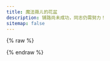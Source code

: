 ```yaml
---
title: 魔法薇ㄦ的花盆
description: 铺路尚未成功，同志仍需努力！
sitemap: false
---
```

<script type="importmap" data-pjax>
  {
    "imports": {
			"@fluentui/web-components": "https://cdn.jsdelivr.net/npm/@fluentui/web-components/+esm",
			"@vue/devtools-api": "https://cdn.jsdelivr.net/npm/@vue/devtools-api/+esm",
			"marked": "https://cdn.jsdelivr.net/npm/marked/+esm",
			"marked-highlight": "https://cdn.jsdelivr.net/npm/marked-highlight/+esm",
			"highlight.js": "https://cdn.jsdelivr.net/npm/highlight.js/+esm",
      "vue": "https://cdn.jsdelivr.net/npm/vue/dist/vue.esm-browser.prod.js",
			"vue-router": "https://cdn.jsdelivr.net/npm/vue-router/dist/vue-router.esm-browser.js"
    }
  }
</script>

<script type="module" data-pjax>
  import {
    provideFluentDesignSystem,
    fluentProgressRing,
    fluentTextField,
    fluentTreeItem,
    fluentTreeView,
    accentBaseColor,
    SwatchRGB,
    fillColor,
    neutralLayerFloating,
    baseLayerLuminance,
    StandardLuminance
  } from "@fluentui/web-components";
  provideFluentDesignSystem()
    .register(
      fluentProgressRing(),
      fluentTextField(),
      fluentTreeItem(),
      fluentTreeView()
    );
  accentBaseColor.withDefault(SwatchRGB.create(0xFC / 0xFF, 0x64 / 0xFF, 0x23 / 0xFF));
  fillColor.withDefault(neutralLayerFloating);
  const scheme = matchMedia("(prefers-color-scheme: dark)");
  if (typeof scheme !== "undefined") {
    scheme.addEventListener("change", e => baseLayerLuminance.withDefault(e.matches ? StandardLuminance.DarkMode : StandardLuminance.LightMode));
    if (scheme.matches) {
      baseLayerLuminance.withDefault(StandardLuminance.DarkMode);
    }
  }
</script>

{% raw %}
<div id="vue-app">
  <router-view></router-view>
</div>

<template id="home-view-template">
  <page-title title="主页"></page-title>
  <div class="stack-vertical" style="row-gap: 8px;" v-if="posts.length">
    <post-card v-for="post of posts" :post="post"></post-card>
  </div>
  <fluent-progress-ring v-else></fluent-progress-ring>
  <table-of-contents hidden="true"></table-of-contents>
</template>

<template id="posts-view-template">
  <page-title v-if="post" :title="post.title" :subtitle="subtitle"></page-title>
  <post-detail-card v-if="post" :post="post" ref="content"></post-detail-card>
  <fluent-progress-ring v-else></fluent-progress-ring>
  <table-of-contents ref="toc"></table-of-contents>
</template>

<template id="cates-view-template">
  <page-title :title="title" :subtitle="subtitle"></page-title>
  <div v-if="$route.params.slug">
    <div class="stack-vertical" style="row-gap: 8px;" v-if="posts.length">
      <post-card v-for="post of posts" :post="post"></post-card>
    </div>
  </div>
  <div v-else>
    <div v-if="cates.length" class="stack-vertical" style="row-gap: 8px;">
      <div class="clickable-card" v-for="cate of cates"
        @click="() => $router.push(`/${$route.params.type}/${cate.slug}`)">
        {{ cate.name }}
      </div>
    </div>
    <fluent-progress-ring v-else></fluent-progress-ring>
  </div>
  <table-of-contents hidden="true"></table-of-contents>
</template>

<template id="archives-view-template">
  <page-title :title="title" :subtitle="subtitle"></page-title>
  <div v-if="$route.params.year">
    <div class="stack-vertical" style="row-gap: 8px;" v-if="posts.length">
      <post-card v-for="post of posts" :post="post"></post-card>
    </div>
  </div>
  <div v-else>
    <fluent-tree-view v-if="archives.length" ref="tree">
      <fluent-tree-item v-for="year of archives" :data-year="year.year">
        {{ year.year }} 年
        <fluent-tree-item v-for="month of year.data" :data-year="year.year" :data-month="month.month">
          {{ month.month }} 月
        </fluent-tree-item>
      </fluent-tree-item>
    </fluent-tree-view>
    <fluent-progress-ring v-else></fluent-progress-ring>
  </div>
  <table-of-contents hidden="true"></table-of-contents>
</template>

<template id="search-view-template">
  <page-title title="搜索"></page-title>
  <fluent-text-field v-model="searchText" style="width: 100%;">
    <svg-host src="https://cdn.jsdelivr.net/npm/@fluentui/svg-icons/icons/search_16_regular.svg" slot="end"></svg-host>
  </fluent-text-field>
  <div v-if="resultItems.length" class="stack-vertical search-result-container" style="row-gap: 8px;" ref="container">
    找到 {{ resultItems.length }} 个搜索结果
    <div class="clickable-card" v-for="result of resultItems" v-html="result.item"></div>
  </div>
  <table-of-contents hidden="true"></table-of-contents>
</template>

<template id="pages-view-template">
  <page-title :title="title"></page-title>
  <div v-if="$route.params.path">
    <post-detail-card v-if="page" :post="page" ref="content"></post-detail-card>
    <fluent-progress-ring v-else></fluent-progress-ring>
    <table-of-contents ref="toc"></table-of-contents>
  </div>
  <div v-else>
    <div v-if="pages.length" class="stack-vertical" style="row-gap: 8px;">
      <div class="clickable-card" v-for="page of pages" @click="() => $router.push(getUrl(page.url))">
        {{ page.title }}
      </div>
    </div>
    <fluent-progress-ring v-else></fluent-progress-ring>
    <table-of-contents hidden="true"></table-of-contents>
  </div>
</template>

<template id="svg-host-template">
  <div class="svg-host" v-html="innerHTML"></div>
</template>

<template id="post-card-template">
  <div class="post-card clickable-card" @click="() => $router.push(`/posts/${post.url}`)">
    <h2 style="margin-top: 20px;">{{ post.title }}</h2>
    <div v-html="post.excerpt"></div>
  </div>
</template>

<template id="post-detail-card-template">
  <div class="post-detail-card" v-html="parse(post.getContent())"></div>
</template>
{% endraw %}

<script type="module" data-pjax>
  import { createApp } from "vue";
  import { createRouter, createWebHashHistory } from "vue-router";
  import { Marked } from "marked";
  import { markedHighlight } from "marked-highlight";
  import { HighlightJS as hljs } from "highlight.js";
  createApp({
    data() {
      return {
        menus: null
      }
    },
    watch: {
      "$route.path"(newValue, oldValue) {
        if (newValue !== oldValue) {
          this.registerActiveMenuItem();
        }
      }
    },
    methods: {
      registerActiveMenuItem() {
        switch (this.$route.path.split('/')[1]) {
          case '':
            this.menus[0].classList.toggle("menu-item-active", true);
            this.menus[1].classList.toggle("menu-item-active", false);
            this.menus[2].classList.toggle("menu-item-active", false);
            this.menus[3].classList.toggle("menu-item-active", false);
            this.menus[4].classList.toggle("menu-item-active", false);
            break;
          case "tags":
            this.menus[0].classList.toggle("menu-item-active", false);
            this.menus[1].classList.toggle("menu-item-active", true);
            this.menus[2].classList.toggle("menu-item-active", false);
            this.menus[3].classList.toggle("menu-item-active", false);
            this.menus[4].classList.toggle("menu-item-active", false);
            break;
          case "categories":
            this.menus[0].classList.toggle("menu-item-active", false);
            this.menus[1].classList.toggle("menu-item-active", false);
            this.menus[2].classList.toggle("menu-item-active", true);
            this.menus[3].classList.toggle("menu-item-active", false);
            this.menus[4].classList.toggle("menu-item-active", false);
            break;
          case "archives":
            this.menus[0].classList.toggle("menu-item-active", false);
            this.menus[1].classList.toggle("menu-item-active", false);
            this.menus[2].classList.toggle("menu-item-active", false);
            this.menus[3].classList.toggle("menu-item-active", true);
            this.menus[4].classList.toggle("menu-item-active", false);
            break;
          case "search":
            this.menus[0].classList.toggle("menu-item-active", false);
            this.menus[1].classList.toggle("menu-item-active", false);
            this.menus[2].classList.toggle("menu-item-active", false);
            this.menus[3].classList.toggle("menu-item-active", false);
            this.menus[4].classList.toggle("menu-item-active", true);
            break;
          default:
            this.menus[0].classList.toggle("menu-item-active", false);
            this.menus[1].classList.toggle("menu-item-active", false);
            this.menus[2].classList.toggle("menu-item-active", false);
            this.menus[3].classList.toggle("menu-item-active", false);
            this.menus[4].classList.toggle("menu-item-active", false);
            break;
        }
      }
    },
    mounted() {
      const siderbar = document.querySelector(".sidebar>.pjax");
      if (siderbar) {
        const inner = document.createElement("div");
        inner.className = "sidebar-inner animated fadeInUp";
        inner.style.padding = "18px 0 0 0"
        siderbar.appendChild(inner);
        const animated = document.createElement("div");
        animated.className = "animated";
        inner.appendChild(animated);
        const title = document.createElement("div");
        title.className = "links-of-blogroll-title";
        title.innerHTML = '<i class="fa fa-signs-post fa-fw"></i>导航';
        animated.appendChild(title);
        const menu = document.createElement("ul");
        menu.className = "main-menu menu";
        animated.appendChild(menu);
        const $router = this.$router;
        const menus = [];
        function createMenuItem(type, href, icon, content) {
          const item = document.createElement("li");
          item.className = `menu-item menu-item-${type} animated fadeInDown`;
          const a = document.createElement("a");
          a.rel = "section";
          a.innerHTML = `<i class="fa fa-${icon} fa-fw"></i>${content}`;
          a.addEventListener("click", () => $router.push(href));
          item.appendChild(a);
          menus.push(a);
          return item;
        }
        menu.appendChild(createMenuItem("home", "/", "home", "首页"));
        menu.appendChild(createMenuItem("tags", "/tags", "tags", "标签"));
        menu.appendChild(createMenuItem("categories", "/categories", "th", "分类"));
        menu.appendChild(createMenuItem("archive", "/archives", "archive", "归档"));
        menu.appendChild(createMenuItem("search", "/search", "search", "搜索"));
        this.menus = menus;
        this.registerActiveMenuItem();
      }
    }
  }).use(createRouter({
    history: createWebHashHistory(),
    routes: [{
      path: '/',
      alias: ["/posts"],
      component: {
        template: "#home-view-template",
        data() {
          return {
            posts: []
          }
        },
        async mounted() {
          this.posts = [];
          const posts = await fetch("/api/posts.json").then(x => x.json());
          for (const page of posts.data.pages) {
            const info = await fetch(`/${page.api}`).then(x => x.json());
            this.posts.push(...info.data.posts);
          }
        }
      }
    }, {
      path: "/posts/:slug+",
      component: {
        template: "#posts-view-template",
        data() {
          return {
            post: null
          }
        },
        computed: {
          subtitle() {
            const date = new Date(this.post.date);
            let result = `发布时间：<time title="${date.toLocaleString()}" itemprop="dateCreated datePublished" datetime="${this.post.date}">${date.toLocaleDateString()}</time>`;
            const updated = new Date(this.post.updated);
            if (date.getFullYear() !== updated.getFullYear() ||
              date.getMonth() !== updated.getMonth() ||
              date.getDate() !== updated.getDate()) {
              result += `&ensp;|&ensp;最后更新：<time title="${updated.toLocaleString()}" itemprop="dateCreated datePublished" datetime="${this.post.updated}">${updated.toLocaleDateString()}</time>`;
            }
            if (this.post.categories.length) {
              result += `&ensp;|&ensp;分类于：${this.post.categories.map(x => `<a href="#/categories/${x.name}">${x.name}</a>`).join('、')}`;
            }
            return result;
          }
        },
        watch: {
          "$route.params.slug"(newValue, oldValue) {
            if (newValue !== oldValue) {
              this.onupdate();
            }
          }
        },
        methods: {
          async onupdate() {
            const post = await fetch(`/api/posts/${this.$route.params.slug.join("/")}.json`).then(x => x.json());
            this.post = {
              ...post.data,
              getContent() {
                const raw = this.raw;
                let inRow = false;
                let time = 0, count = 0;
                let index = 0;
                for (; index < raw.length; index++) {
                  const c = raw[index];
                  if (inRow) {
                    if (c === '-') {
                      count++;
                    }
                    else {
                      if (count >= 3 && ++time == 2) {
                        return raw.substring(index);
                      }
                      else {
                        inRow = false;
                        count = 0;
                      }
                    }
                  }
                  else if (c === '-') {
                    inRow = true;
                    count++;
                  }
                }
                return raw;
              }
            };
            await this.$nextTick();
            const $el = this.$refs.content.$el;
            if (typeof pjax !== "undefined") {
              pjax.refresh($el);
            }
            this.$refs.toc.refresh($el);
          }
        },
        mounted() {
          return this.onupdate();
        }
      }
    }, {
      path: "/:type(tags|categories)/:slug?",
      component: {
        template: "#cates-view-template",
        data() {
          return {
            cates: [],
            posts: []
          }
        },
        computed: {
          title() {
            const params = this.$route.params;
            const title = params.type === "tags" ? "标签" : "分类"
            return params.slug ? `${title}：${params.slug}` : title;
          },
          subtitle() {
            const params = this.$route.params;
            return params.slug ? `目前共计 ${this.posts.length} 篇文章` : `目前共计 ${this.cates.length} 个${params.type === "tags" ? "标签" : "分类"}`
          }
        },
        watch: {
          "$route.params.type"(newValue, oldValue) {
            if (newValue !== oldValue) {
              this.onupdate();
            }
          },
          "$route.params.slug"(newValue, oldValue) {
            if (newValue !== oldValue) {
              this.onupdate();
            }
          }
        },
        methods: {
          async onupdate() {
            const params = this.$route.params;
            if (params.slug) {
              const cate = await fetch(`/api/${params.type}/${params.slug}.json`).then(x => x.json());
              this.posts = cate.data.posts;
            }
            else {
              const cates = await fetch(`/api/${params.type}.json`).then(x => x.json());
              this.cates = cates.data;
            }
          }
        },
        mounted() {
          return this.onupdate();
        }
      }
    }, {
      path: "/archives/:year(\\d+)?/:month(\\d+)?",
      component: {
        template: "#archives-view-template",
        data() {
          return {
            archives: [],
            posts: []
          }
        },
        computed: {
          title() {
            const params = this.$route.params;
            return params.year ? params.month ? `归档：${params.year} 年 ${+params.month} 月` : `归档：${params.year} 年` : "归档";
          },
          subtitle() {
            return this.$route.params.year ? `目前共计 ${this.posts.length} 篇文章` : '';
          }
        },
        watch: {
          "$route.params.year"(newValue, oldValue) {
            if (newValue !== oldValue) {
              this.onupdate();
            }
          },
          "$route.params.month"(newValue, oldValue) {
            if (newValue !== oldValue) {
              this.onupdate();
            }
          }
        },
        methods: {
          async onupdate() {
            const params = this.$route.params;
            if (params.year) {
              if (params.month) {
                const archive = await fetch(`/api/archives/${params.year}/${params.month.padStart(2, '0')}.json`).then(x => x.json());
                this.posts = archive.data.posts;
              }
              else {
                const archive = await fetch(`/api/archives/${params.year}.json`).then(x => x.json());
                this.posts = archive.data.posts;
              }
            }
            else {
              const archives = await fetch("/api/archives.json").then(x => x.json());
              this.archives = archives.data;
            }
          },
          onselectedchange(e) {
            const dataset = e.target.dataset;
            if (dataset.month) {
              this.$router.push(`/archives/${dataset.year}/${dataset.month.padStart(2, '0')}`);
            }
            else {
              this.$router.push(`/archives/${dataset.year}`);
            }
          }
        },
        mounted() {
          return this.onupdate();
        },
        updated() {
          const tree = this.$refs.tree;
          if (tree instanceof HTMLElement && !tree.dataset.mounted) {
            tree.dataset.mounted = true;
            const handleSelectedChange = tree.handleSelectedChange;
            tree.handleSelectedChange = this.onselectedchange;
          }
        }
      }
    }, {
      path: "/search",
      component: {
        template: "#search-view-template",
        data() {
          return {
            localSearch: null,
            searchText: '',
            resultItems: []
          }
        },
        watch: {
          searchText(newValue, oldValue) {
            if (newValue !== oldValue) {
              this.inputEventFunction(newValue);
            }
          }
        },
        methods: {
          inputEventFunction(searchText) {
            const keywords = searchText.split(/[-\s]+/);
            let resultItems = [];
            if (searchText.length > 0) {
              resultItems = this.localSearch.getResultItems(keywords);
            }
            if (resultItems.length) {
              resultItems.sort((left, right) =>
                left.includedCount !== right.includedCount
                  ? right.includedCount - left.includedCount
                  : left.hitCount !== right.hitCount
                    ? right.hitCount - left.hitCount
                    : right.id - left.id);
            }
            this.resultItems = resultItems;
            if (typeof pjax !== "undefined") {
              this.$nextTick(() => pjax.refresh(this.$refs.container));
            }
          }
        },
        async mounted() {
          if (typeof LocalSearch !== "undefined") {
            const localSearch = new LocalSearch({
              path: CONFIG.path,
              top_n_per_article: CONFIG.localsearch.top_n_per_article,
              unescape: CONFIG.localsearch.unescape
            });
            this.localSearch = localSearch;
            await localSearch.fetchData();
          }
        }
      }
    }, {
      path: "/pages/:path*",
      component: {
        template: "#pages-view-template",
        data() {
          return {
            pages: [],
            page: null
          }
        },
        computed: {
          title() {
            return this.page ? this.page.title : "页面";
          }
        },
        watch: {
          "$route.params.path"(newValue, oldValue) {
            if (newValue !== oldValue) {
              this.onupdate();
            }
          }
        },
        methods: {
          async onupdate() {
            const path = this.$route.params.path;
            if (path instanceof Array) {
              const last = path[path.length - 1];
              const page = await (() => {
                if (last === "index.html") {
                  return fetch(`/api/pages/${path.slice(0, -1).join('/')}.json`).then(x => x.json());
                }
                else if (last.endsWith(".html")) {
                  return fetch(`/api/pages/${path.join('/').replace(/\.html$/, '')}.json`).then(x => x.json());
                }
                else {
                  return fetch(`/api/pages/${path.join('/')}.json`).then(x => x.json());
                }
              })();
              this.page = {
                ...page.data,
                getContent() {
                  const raw = this.raw;
                  let inRow = false;
                  let time = 0, count = 0;
                  let index = 0;
                  for (; index < raw.length; index++) {
                    const c = raw[index];
                    if (inRow) {
                      if (c === '-') {
                        count++;
                      }
                      else {
                        if (count >= 3 && ++time == 2) {
                          return raw.substring(index);
                        }
                        else {
                          inRow = false;
                          count = 0;
                        }
                      }
                    }
                    else if (c === '-') {
                      inRow = true;
                      count++;
                    }
                  }
                  return raw;
                }
              };
              await this.$nextTick();
              const $el = this.$refs.content.$el;
              if (typeof pjax !== "undefined") {
                pjax.refresh($el);
              }
              this.$refs.toc.refresh($el);
            }
            else {
              const pages = await fetch("/api/pages.json").then(x => x.json());
              this.pages = pages.data;
            }
          },
          getUrl(url) {
            return url.startsWith('/')
              ? `/pages${url}`
              : `/pages/${url}`;
          }
        },
        mounted() {
          return this.onupdate();
        }
      }
    }]
  })).component("svg-host", {
    template: "#svg-host-template",
    props: {
      src: String
    },
    data() {
      return {
        innerHTML: null
      }
    },
    watch: {
      src(newValue, oldValue) {
        if (newValue !== oldValue) {
          this.getSVGAsync(newValue).then(svg => this.innerHTML = svg);
        }
      }
    },
    methods: {
      async getSVGAsync(src) {
        if (src) {
          try {
            return await fetch(src)
              .then(response => response.text());
          }
          catch (ex) {
            console.error(ex);
          }
        }
        return '';
      }
    },
    mounted() {
      this.getSVGAsync(this.src).then(svg => this.innerHTML = svg);
    }
  }).component("page-title", {
    props: {
      title: String,
      subtitle: String,
      description: String
    },
    watch: {
      title(newValue, oldValue) {
        if (newValue !== oldValue) {
          this.setTitle(newValue);
        }
      },
      subtitle(newValue, oldValue) {
        if (newValue !== oldValue) {
          this.setSubtitle(newValue);
        }
      },
      description(newValue, oldValue) {
        if (newValue !== oldValue) {
          this.setDescription(newValue);
        }
      }
    },
    methods: {
      setTitle(title) {
        title ||= "魔法薇ㄦ的花盆";
        document.title = title;
        const postTitle = document.querySelector(".post-title");
        if (postTitle instanceof HTMLElement) {
          postTitle.innerText = title;
        }
      },
      setSubtitle(subtitle) {
        const postDescription = document.querySelector(".post-description");
        if (postDescription instanceof HTMLElement) {
          postDescription.innerHTML = subtitle ?? '';
        }
      },
      setDescription(description) {
        const meta = document.querySelector("meta[name='description']");
        if (meta instanceof HTMLMetaElement) {
          meta.content = description || "铺路尚未成功，同志仍需努力！";
        }
      }
    },
    mounted() {
      this.setTitle(this.title);
      this.setSubtitle(this.subtitle);
      this.setDescription(this.description);
    }
  }).component("post-card", {
    template: "#post-card-template",
    props: {
      post: Object
    },
    watch: {
      async "post.excerpt"(newValue, oldValue) {
        if (newValue !== oldValue) {
          await this.$nextTick();
          this.onUpdate();
        }
      }
    },
    methods: {
      highlight(element) {
        if (!(element instanceof Element)) { return; }
        const figure = element.querySelectorAll("figure.highlight");
        figure.forEach(element => {
          // Skip pre > .mermaid for folding and copy button
          if (element.querySelector(".mermaid")) return;
          let span = element.querySelectorAll(".code .line span");
          if (span.length === 0) {
            // Hljs without line_number and wrap
            span = element.querySelectorAll("code.highlight span");
          }
          span.forEach(s => {
            s.classList.forEach(name => {
              if (!name.startsWith("hljs-")) {
                s.classList.replace(name, `hljs-${name}`);
              }
            });
          });
        });
      },
      fixImage(element) {
        if (element instanceof Element) {
          const images = element.querySelectorAll("img[data-src]:not([src])");
          if (typeof lozad === "undefined") {
            images.forEach(image => {
              const src = image.getAttribute("data-src");
              if (src) {
                image.removeAttribute("data-src");
                image.setAttribute("src", src);
              }
            });
          }
          else {
            lozad(images).observe();
          }
        }
      },
      onUpdate() {
        const $el = this.$el;
        if ($el instanceof Element) {
          this.highlight($el);
          this.fixImage($el);
          if (typeof pjax !== "undefined") {
            pjax.refresh($el);
          }
        }
      }
    },
    mounted() {
      this.onUpdate();
    }
  }).component("post-detail-card", {
    template: "#post-detail-card-template",
    props: {
      post: Object
    },
    data() {
      return {
        marked: new Marked(
          markedHighlight({
            langPrefix: "hljs language-",
            highlight(code, lang, info) {
              const language = hljs.getLanguage(lang) ? lang : "plaintext";
              return hljs.highlight(code, { language }).value;
            }
          })
        )
      }
    },
    methods: {
      parse(value) {
        return this.marked.parse(value);
      }
    }
  }).component("table-of-contents", {
    props: {
      hidden: Boolean
    },
    data() {
      return {
        sections: []
      }
    },
    watch: {
      $route(newValue, oldValue) {
        if (newValue !== oldValue) {
          if (newValue.query.id) {
            const target = document.getElementById(newValue.query.id);
            if (target instanceof HTMLElement) {
              this.scrollTo(target);
            }
          }
        }
      },
      hidden(newValue, oldValue) {
        if (newValue !== oldValue && newValue && newValue !== "false") {
          this.updateSidebar(false);
        }
      }
    },
    methods: {
      refresh(article) {
        const toc = document.querySelector(".post-toc");
        if (toc instanceof HTMLElement) {
          const html = this.tocHelper(article);
          toc.innerHTML = html;
          if (typeof NexT !== "undefined") {
            const hasTOC = !!html;
            this.updateSidebar(hasTOC);
          }
          this.registerSidebarTOC(article);
          if (this.$route.query.id) {
            const target = article.querySelector(`#${this.$route.query.id}`);
            if (target instanceof HTMLElement) {
              this.scrollTo(target);
            }
          }
        }
      },
      updateSidebar(hasTOC) {
        document.querySelector(".sidebar-inner").classList.toggle("sidebar-nav-active", hasTOC);
        NexT.utils.activateSidebarPanel(hasTOC ? 0 : 1);
        NexT.utils.updateSidebarPosition();
      },
      tocHelper(article) {
        const data = this.queryDomForTocEntries(article);
        if (!data.length) return '';
        const className = "nav";
        const itemClassName = `${className}-item`;
        const linkClassName = `${className}-link`;
        const textClassName = `${className}-text`;
        const childClassName = `${className}-child`;
        const numberClassName = `${className}-number`;
        const levelClassName = `${className}-level`;
        const listNumber = true;
        let result = `<ol class="${className}">`;
        const lastNumber = [0, 0, 0, 0, 0, 0];
        let firstLevel = 0;
        let lastLevel = 0;
        for (let i = 0; i < data.length; i++) {
          const el = data[i];
          const { level, href, text } = el;
          lastNumber[level - 1]++;
          for (let i = level; i <= 5; i++) {
            lastNumber[i] = 0;
          }
          if (firstLevel) {
            for (let i = level; i < lastLevel; i++) {
              result += "</li></ol>";
            }
            if (level > lastLevel) {
              result += `<ol class="${childClassName}">`;
            }
            else {
              result += "</li>";
            }
          }
          else {
            firstLevel = level;
          }
          result += `<li class="${itemClassName} ${levelClassName}-${level}">`;
          if (href) {
            result += `<a class="${linkClassName}" href="${href}">`;
          }
          else {
            result += `<a class="${linkClassName}">`;
          }
          if (listNumber) {
            result += `<span class="${numberClassName}">`;
            for (let i = firstLevel - 1; i < level; i++) {
              result += `${lastNumber[i]}.`;
            }
            result += "</span> ";
          }
          result += `<span class="${textClassName}">${text}</span></a>`;
          lastLevel = level;
        }
        for (let i = firstLevel - 1; i < lastLevel; i++) {
          result += "</li></ol>";
        }
        return result;
      },
      queryDomForTocEntries(article) {
        if (!(article instanceof Element)) { return []; }
        const headings = article.querySelectorAll("h1, h2, h3, h4, h5, h6");
        if (!headings.length) { return []; }
        const basePath = this.$route.path;
        function createAnchor(element) {
          return {
            level: +element.nodeName[1],
            text: element.innerText || element.textContent,
            href: `#${basePath}?id=${element.id}`,
            anchors: []
          };
        }
        const tocArray = [];
        let chapter = null, subchapter = null;
        for (const element of headings) {
          if (!element.id) {
            const anchorText = element.innerText || element.textContent;
            const elementId = anchorText.replaceAll(' ', '-', '/', '\\', '#', '$', '@', ':', ',').toLowerCase();
            element.id = elementId;
          }
          if (element.innerText || element.textContent) {
            tocArray.push(createAnchor(element));
          }
        }
        return tocArray;
      },
      registerSidebarTOC(article) {
        if (typeof NexT === "undefined") { return; }
        const basePath = this.$route.path;
        const sections = [...document.querySelectorAll(".post-toc:not(.placeholder-toc) li a.nav-link")].map(element => {
          const target = article.querySelector(`#${element.getAttribute("href").replace(`#${basePath}?id=`, '')}`);
          // TOC item animation navigate.
          element.addEventListener("click", event => {
            event.preventDefault();
            this.scrollTo(target, () => history.pushState(null, document.title, element.href));
          });
          return target;
        });
        if (typeof NexT !== "undefined") {
          NexT.utils.sections = sections;
          NexT.utils.updateActiveNav();
        }
      },
      scrollTo(target, complete) {
        const offset = target.getBoundingClientRect().top + window.scrollY;
        window.anime({
          targets: document.scrollingElement,
          duration: 500,
          easing: "linear",
          scrollTop: offset,
          complete: complete
        });
      }
    },
    mounted() {
      if (this.hidden && this.hidden !== "false") {
        this.updateSidebar(false);
      }
    },
  }).mount("#vue-app");
</script>

<style>
  #vue-app {
    font-family: var(--body-font);
    font-size: var(--type-ramp-base-font-size);
    line-height: var(--type-ramp-base-line-height);
    font-weight: var(--font-weight);
    color: var(--neutral-foreground-rest);
    color-scheme: light;
  }

  @media (prefers-color-scheme: dark) {
    #vue-app {
      color-scheme: dark;
    }
  }

  #vue-app .stack-vertical {
    display: flex;
    flex-direction: column;
  }

  #vue-app .stack-horizontal {
    display: flex;
    flex-direction: row;
    align-items: center;
  }

  #vue-app .search-result-container li {
    list-style: none;
  }

  #vue-app .search-result-container p {
    margin: 0;
  }

  .svg-host {
    display: flex;
  }

  .clickable-card {
    cursor: pointer;
    display: block;
    box-sizing: border-box;
    padding: calc(var(--design-unit) * 4px);
    background: var(--neutral-fill-input-rest);
    color: var(--neutral-foreground-rest);
    border: calc(var(--stroke-width) * 1px) solid var(--neutral-stroke-layer-rest);
    border-radius: calc(var(--control-corner-radius) * 1px);
    box-shadow: var(--elevation-shadow-card-rest);
    text-decoration: inherit;
  }

  .clickable-card:hover {
    background: var(--neutral-fill-input-hover);
    border: calc(var(--stroke-width) * 1px) solid var(--neutral-stroke-layer-hover);
    box-shadow: var(--elevation-shadow-card-hover);
  }

  .clickable-card:active {
    background: var(--neutral-fill-input-active);
    border: calc(var(--stroke-width) * 1px) solid var(--neutral-stroke-layer-active);
    box-shadow: var(--elevation-shadow-card-pressed);
  }

  .post-card img.emoji,
  .post-detail-card img.emoji {
    height: 18px;
    width: 18px;
  }

  .post-card figcaption,
  .post-detail-card figcaption {
    color: var(--neutral-foreground-hint);
    font-size: 0.875em;
    font-weight: bold;
    line-height: 1;
    margin: auto auto 15px;
    text-align: center;
  }
</style>